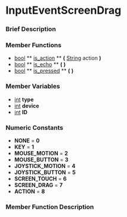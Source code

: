 #  InputEventScreenDrag  

###  Brief Description  


###  Member Functions 
  * [bool](class_bool)  ** [is_action](#is_action) **  **(** [String](class_string) action  **)**
  * [bool](class_bool)  ** [is_echo](#is_echo) **  **(** **)**
  * [bool](class_bool)  ** [is_pressed](#is_pressed) **  **(** **)**

###  Member Variables  
  * [int](class_int) **type**
  * [int](class_int) **device**
  * [int](class_int) **ID**

###  Numeric Constants  
  * **NONE** = **0**
  * **KEY** = **1**
  * **MOUSE_MOTION** = **2**
  * **MOUSE_BUTTON** = **3**
  * **JOYSTICK_MOTION** = **4**
  * **JOYSTICK_BUTTON** = **5**
  * **SCREEN_TOUCH** = **6**
  * **SCREEN_DRAG** = **7**
  * **ACTION** = **8**

###  Member Function Description  
